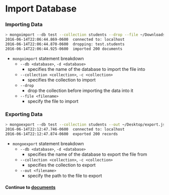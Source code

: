 # Import Database
### Importing Data
```bash
> mongoimport --db test --collection students --drop --file ~/Downloads/students.json
2016-06-14T22:06:44.869-0600  connected to: localhost
2016-06-14T22:06:44.870-0600  dropping: test.students
2016-06-14T22:06:44.925-0600  imported 200 documents
```
* `mongoimport` statement breakdown
  * `--db <database>`, `-d <database>`
    * specifies the name of the database to import the file into
  * `--collection <collection>`, `-c <collection>`
    * specifies the collection to import
  * `--drop`
    * drop the collection before importing the data into it
  * `--file <filename>`
    * specify the file to import
  
### Exporting Data
```bash
> mongoexport --db test --collection students --out ~/Desktop/export.json
2016-06-14T22:12:47.746-0600  connected to: localhost
2016-06-14T22:12:47.874-0600  exported 200 records
```
  
* `mongoexport` statement breakdown
  * `--db <database>`, `-d <database>`
    * specifies the name of the database to export the file from
  * `--collection <collection>`, `-c <collection>`
    * specifies the collection to export
  * `--out <filename>`
    * specify the path to the file to export
  
#### Continue to [documents](5_document.md)